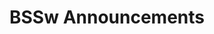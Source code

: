 # BSSw Announcements


<!---

coming next:
- [New blog article ... 2018 BSSw Fellows Tackle Challenges in Scientific Productivity](../../Articles/Blog/Fellows2018Contributions.md)
- Display dates: 03/29/2019 - 04/18/2019

- [New blog article ... Software as Craft](../../Articles/Blog/SoftwareAsCraft.md)
- Display dates: 02/25/2019 - 03/17/2019

- [New blog article ... The Art of Writing Scientific Software in an Academic Environment](../../Articles/Blog/GinkgoSustainableSoftwareInAnAcademicEnvironment.md)
- Display dates: 02/11/2019 - 02/24/2019

- [New blog article ... Preparing the Next Generation of Supercomputer Users](../../Articles/Blog/ATPESC.md)
- Display dates: 01/29/2019 - 02/10/2019

- [New blog article ... Better Scientific Software: 2018 Highlights](../../Articles/Blog/BSSwHighlights2018.md)
- Display dates: 01/03/2019 - 01/29/2019

- [New blog article ... Introducing the 2019 BSSw Fellows](../../Articles/Blog/BSSwFellowsAnnouncement2019.md)
- Display dates: 12/11/2018 - 01/04/2019

- [New blog article ... Porting Codes to New Architectures](../../Articles/Blog/2018-11-messer-porting.md)
- Display dates: 11/26/2018 - 12/12/2018

- [New blog article ... SC18: Does That Stand for "Software Conference"?](../../Articles/Blog/SCSoftwareConference.md)
- Display dates: 11/08/2018 - 11/27/2018

- [New blog article ... Building Connections and Community within an Institution](../../Articles/Blog/ConnectingSoftwareDevelopers.md)
- Display dates: 10/25/2018 - 11/07/2018

- [New blog article ... Adopting Continuous Integration For Long Timescale Materials Simulation](../../Articles/Blog/AdoptingCIforEXAALT.md)
- Display dates: 09/24/2018 - 10/12/2018
2018
- [FAQ for BSSw Fellowship Program now includes slides and recording from recent Q&A webinar](../../Articles/Blog/BSSwFellowshipApplicationsOpen2018.md)
- Display dates: 09/22/2018 - 09/25/2018

- [Applications open for 2019 BSSw Fellowship Program ... Q&A webinar on Sept 21, 2018](../../Articles/Blog/BSSwFellowshipApplicationsOpen2018.md)
- Display dates: 09/09/2018 - 09/28/2018

- [New blog article ... Do Social Media And Science Mix? Twitter Use In A Large Research Project](../../Articles/Blog/ScienceAndSocialMedia.md)
- Display dates: 08/29/2018 - 09/18/2018

- [New blog article ... Software Verification](../../Articles/Blog/SoftwareVerification.md)
- Display dates: 08/14/2018 - 08/31/2018

- [New blog article ... URSSI: Conceptualizing a US Research Software Sustainability Institute](../../Articles/Blog/URSSI.md)
- Display dates: 07/29/2018 - 08/16/2018

- [New blog article ... Think Locally, Act Globally: Outreach for Better Scientific Software](../../Articles/Blog/OutreachForBSSw.md)
- Display dates: 07/16/2018 - 07/29/2018

- [New blog article ... Building Trusted Scientific Software](../../Articles/Blog/BuildingTrustedScientificSoftware.md)
- Display dates: 06/27/2018 - 07/18/2018

- [New blog article ... Research Software Engineer: A New Career Track?](../../Articles/Blog/ResearchSoftwareEngineerANewCareerTrack.md)
- Display dates: 06/13/2018 - 06/30/2018

- [New blog article ... On Demand Learning for Better Scientific Software: How to Use Resources and Technology to Optimize Your Productivity](../../Articles/Blog/OnDemandLearningForBetterScientificSoftware.md)
- Display dates: 05/31/2018 - 06/20/2018

- [New blog article ... Keeping Your Vision Fit for Years of Software Development](../../Articles/Blog/VisionFitnessForSoftwareProductivity.md)
- Display dates: 05/18/2018 - 05/30/2018

- [New blog article ... SuperLU: How Advances In Software Practices Are Increasing Sustainability And Collaboration](../../Articles/Blog/SuperLUHowAdvancesInSwPracticesAreIncreasingSustainabilityAndCollaboration.md)
- Display dates: 04/29/2018 - 05/18/2018

- [New blog article: Scaling Small Teams to a Team of Teams: Shared Consciousness](../../Articles/Blog/ScalingSmallTeamsToATeamOfTeams.md)
- Display dates: 04/17/2018 - 04/30/2018

- [Call for Papers ... Accelerating Scientific Discovery with Reusable Software](../../Articles/Blog/AcceleratingScientificDiscoveryWithReusableSoftware.md)
- Display dates: 02/28/2018 - 04/10/2018

- [Introducing the 2018 BSSw Fellows](../../Articles/Blog/BSSwFellowsAnnouncement.md)
- Display dates: 02/5/2018 - 02/27/2018

- [Applications due by Jan 5, 2018 for BSSw Fellowship Program ... See FAQ list](../../Articles/Blog/BSSwFellowshipProgramFAQ.md)
- Display dates: 12/18/2017 - 1/15/2018

- [Applications open for new BSSw Fellowship Program ... Q&A Webinar on Dec 12, 2017](../../Articles/Blog/BSSwFellowshipApplicationsOpen.md)
- Display dates: 12/01/2017 - 12/18/2017

- [Seeking contributors to Better Scientific Software ... Join us!](../../Articles/Blog/BSSwSiteLaunch2017.md)
- Display dates: 11/12/2017 - 11/30/2017

- [Pending BSSw Site Launch at SC17 2017](../../Articles/Blog/PendingBSSwSiteLaunchNov2017.md)
- Display dates: 09/27/2017 - 11/12/2017
--->

<!---
Announcement:
- [Blog post: Improve user confidence in your software updates](../../Articles/Blog/ImproveUserConfidenceInSwUpdates.md)
- Display dates: 04/12/2017 - 04/16/2017
- Display dates: 04/29/2017 - 10/04/2017
--->

<!---
Announcement:
- [Scientific Software Days Conference, April 27-28, 2017](../../Events/Conference.ScientificSoftwareDays17.md)
- Display dates: 04/19/2017 - 10/28/2017
--->

<!--- Notes:
- Listing more than one announcement breaks the vehicle. If you choose to promote your announcement over an existing one, please comment out the previous to make it clear what you've replaced
- No announcement scheduled for 4/17/2017 - 4-18/2017 (as an example of days when no announcements are to be posted)
- Support multiple display date ranges for each announcement
- Question: Max length of announcement text?
- Separate announcement files by year
--->
